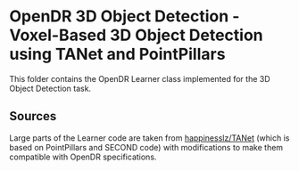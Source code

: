 # OpenDR 3D Object Detection - Voxel-Based 3D Object Detection using TANet and PointPillars

This folder contains the OpenDR Learner class implemented for the 3D Object Detection task. 

## Sources

Large parts of the Learner code are taken from [happinesslz/TANet](
https://github.com/happinesslz/TANet) (which is based on PointPillars and SECOND code) with modifications to make them compatible 
with OpenDR specifications.

